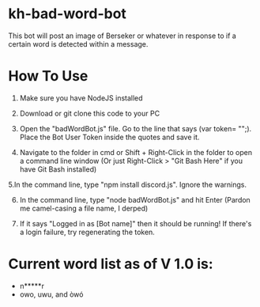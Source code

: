 # kh-bad-word-bot

This bot will post an image of Berseker or whatever in response to if a certain word is detected within a message.

# How To Use

1. Make sure you have NodeJS installed

2. Download or git clone this code to your PC 

3. Open the "badWordBot.js" file. Go to the line that says (var token= "";). Place the Bot User Token inside the quotes and save it.

4. Navigate to the folder in cmd or Shift + Right-Click in the folder to open a command line window (Or just Right-Click > "Git Bash Here" if you have Git Bash installed)

5.In the command line, type "npm install discord.js". Ignore the warnings.

6. In the command line, type "node badWordBot.js" and hit Enter (Pardon me camel-casing a file name, I derped)

7. If it says "Logged in as [Bot name]" then it should be running! If there's a login failure, try regenerating the token.

# Current word list as of V 1.0 is:

* n*****r
* owo, uwu, and òwó

